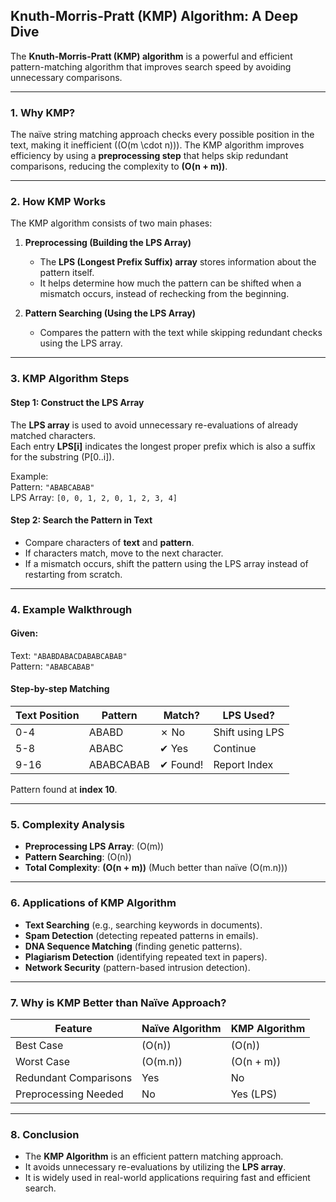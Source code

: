 ## **Knuth-Morris-Pratt (KMP) Algorithm: A Deep Dive**  

The **Knuth-Morris-Pratt (KMP) algorithm** is a powerful and efficient pattern-matching algorithm that improves search speed by avoiding unnecessary comparisons.

---

### **1. Why KMP?**
The naïve string matching approach checks every possible position in the text, making it inefficient (\(O(m \cdot n)\)). The KMP algorithm improves efficiency by using a **preprocessing step** that helps skip redundant comparisons, reducing the complexity to **\(O(n + m)\)**.

---

### **2. How KMP Works**
The KMP algorithm consists of two main phases:

1. **Preprocessing (Building the LPS Array)**  
   - The **LPS (Longest Prefix Suffix) array** stores information about the pattern itself.  
   - It helps determine how much the pattern can be shifted when a mismatch occurs, instead of rechecking from the beginning.

2. **Pattern Searching (Using the LPS Array)**  
   - Compares the pattern with the text while skipping redundant checks using the LPS array.

---

### **3. KMP Algorithm Steps**
#### **Step 1: Construct the LPS Array**
The **LPS array** is used to avoid unnecessary re-evaluations of already matched characters.  
Each entry **LPS[i]** indicates the longest proper prefix which is also a suffix for the substring \(P[0..i]\).  

Example:  
Pattern: `"ABABCABAB"`  
LPS Array: `[0, 0, 1, 2, 0, 1, 2, 3, 4]`  

#### **Step 2: Search the Pattern in Text**
- Compare characters of **text** and **pattern**.  
- If characters match, move to the next character.  
- If a mismatch occurs, shift the pattern using the LPS array instead of restarting from scratch.

---

### **4. Example Walkthrough**
#### **Given:**
Text: `"ABABDABACDABABCABAB"`  
Pattern: `"ABABCABAB"`

#### **Step-by-step Matching**
| Text Position | Pattern | Match? | LPS Used? |
|--------------|--------|--------|------------|
| 0-4  | ABABD | ✗ No  | Shift using LPS |
| 5-8  | ABABC | ✔ Yes | Continue |
| 9-16 | ABABCABAB | ✔ Found! | Report Index |

Pattern found at **index 10**.

---

### **5. Complexity Analysis**
- **Preprocessing LPS Array**: \(O(m)\)
- **Pattern Searching**: \(O(n)\)
- **Total Complexity**: **\(O(n + m)\)** (Much better than naïve \(O(m.n)\))

---

### **6. Applications of KMP Algorithm**
- **Text Searching** (e.g., searching keywords in documents).
- **Spam Detection** (detecting repeated patterns in emails).
- **DNA Sequence Matching** (finding genetic patterns).
- **Plagiarism Detection** (identifying repeated text in papers).
- **Network Security** (pattern-based intrusion detection).

---

### **7. Why is KMP Better than Naïve Approach?**
| Feature | Naïve Algorithm | KMP Algorithm |
|---------|---------------|--------------|
| Best Case | \(O(n)\) | \(O(n)\) |
| Worst Case | \(O(m.n)\) | \(O(n + m)\) |
| Redundant Comparisons | Yes | No |
| Preprocessing Needed | No | Yes (LPS) |

---

### **8. Conclusion**
- The **KMP Algorithm** is an efficient pattern matching approach.
- It avoids unnecessary re-evaluations by utilizing the **LPS array**.
- It is widely used in real-world applications requiring fast and efficient search.

